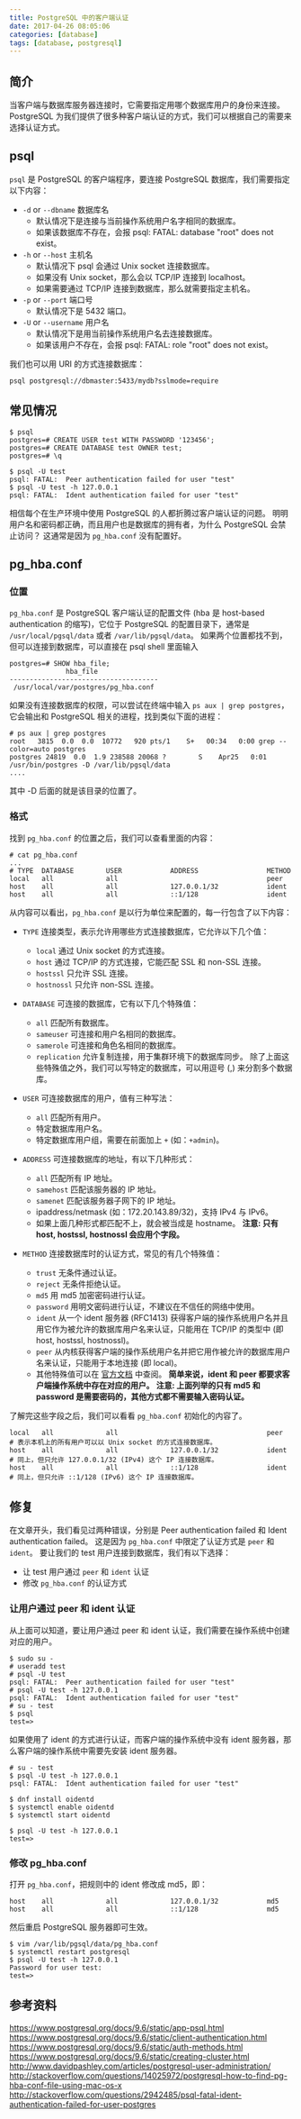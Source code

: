 ```yaml
---
title: PostgreSQL 中的客户端认证
date: 2017-04-26 08:05:06
categories: [database]
tags: [database, postgresql]
---
```


## 简介

当客户端与数据库服务器连接时，它需要指定用哪个数据库用户的身份来连接。
PostgreSQL 为我们提供了很多种客户端认证的方式，我们可以根据自己的需要来选择认证方式。

## psql

`psql` 是 PostgreSQL 的客户端程序，要连接 PostgreSQL 数据库，我们需要指定以下内容：

- `-d` or `--dbname` 数据库名
  - 默认情况下是连接与当前操作系统用户名字相同的数据库。
  - 如果该数据库不存在，会报 psql: FATAL:  database "root" does not exist。
- `-h` or `--host` 主机名
  - 默认情况下 psql 会通过 Unix socket 连接数据库。
  - 如果没有 Unix socket，那么会以 TCP/IP 连接到 localhost。
  - 如果需要通过 TCP/IP 连接到数据库，那么就需要指定主机名。
- `-p` or `--port` 端口号
  - 默认情况下是 5432 端口。
- `-U` or `--username` 用户名
  - 默认情况下是用当前操作系统用户名去连接数据库。
  - 如果该用户不存在，会报 psql: FATAL:  role "root" does not exist。

我们也可以用 URI 的方式连接数据库：

```
psql postgresql://dbmaster:5433/mydb?sslmode=require
```

## 常见情况

```
$ psql
postgres=# CREATE USER test WITH PASSWORD '123456';
postgres=# CREATE DATABASE test OWNER test;
postgres=# \q

$ psql -U test
psql: FATAL:  Peer authentication failed for user "test"
$ psql -U test -h 127.0.0.1
psql: FATAL:  Ident authentication failed for user "test"
```

相信每个在生产环境中使用 PostgreSQL 的人都折腾过客户端认证的问题。
明明用户名和密码都正确，而且用户也是数据库的拥有者，为什么 PostgreSQL 会禁止访问？
这通常是因为 `pg_hba.conf` 没有配置好。

## pg_hba.conf

### 位置

`pg_hba.conf` 是 PostgreSQL 客户端认证的配置文件 (hba 是 host-based authentication 的缩写)，它位于 PostgreSQL 的配置目录下，通常是 `/usr/local/pgsql/data` 或者 `/var/lib/pgsql/data`。
如果两个位置都找不到，但可以连接到数据库，可以直接在 psql shell 里面输入

```
postgres=# SHOW hba_file;
              hba_file
-------------------------------------
 /usr/local/var/postgres/pg_hba.conf
```

如果没有连接数据库的权限，可以尝试在终端中输入 `ps aux | grep postgres`，它会输出和 PostgreSQL 相关的进程，找到类似下面的进程：

```
# ps aux | grep postgres
root   3815  0.0  0.0  10772   920 pts/1    S+   00:34   0:00 grep --color=auto postgres
postgres 24819  0.0  1.9 238588 20068 ?        S    Apr25   0:01 /usr/bin/postgres -D /var/lib/pgsql/data
....
```

其中 -D 后面的就是该目录的位置了。

### 格式

找到 `pg_hba.conf` 的位置之后，我们可以查看里面的内容：

```
# cat pg_hba.conf
...
# TYPE  DATABASE        USER            ADDRESS                 METHOD
local   all             all                                     peer
host    all             all             127.0.0.1/32            ident
host    all             all             ::1/128                 ident
```

从内容可以看出，`pg_hba.conf` 是以行为单位来配置的，每一行包含了以下内容：

- `TYPE` 连接类型，表示允许用哪些方式连接数据库，它允许以下几个值：
  - `local` 通过 Unix socket 的方式连接。
  - `host` 通过 TCP/IP 的方式连接，它能匹配 SSL 和 non-SSL 连接。
  - `hostssl` 只允许 SSL 连接。
  - `hostnossl` 只允许 non-SSL 连接。

- `DATABASE` 可连接的数据库，它有以下几个特殊值：
  - `all` 匹配所有数据库。
  - `sameuser` 可连接和用户名相同的数据库。
  - `samerole` 可连接和角色名相同的数据库。
  - `replication` 允许复制连接，用于集群环境下的数据库同步。
  除了上面这些特殊值之外，我们可以写特定的数据库，可以用逗号 (,) 来分割多个数据库。

- `USER` 可连接数据库的用户，值有三种写法：
  - `all` 匹配所有用户。
  - 特定数据库用户名。
  - 特定数据库用户组，需要在前面加上 `+` (如：`+admin`)。

- `ADDRESS` 可连接数据库的地址，有以下几种形式：
  - `all` 匹配所有 IP 地址。
  - `samehost` 匹配该服务器的 IP 地址。
  - `samenet` 匹配该服务器子网下的 IP 地址。
  - ipaddress/netmask (如：172.20.143.89/32)，支持 IPv4 与 IPv6。
  - 如果上面几种形式都匹配不上，就会被当成是 hostname。
  **注意: 只有 host, hostssl, hostnossl 会应用个字段。**

- `METHOD` 连接数据库时的认证方式，常见的有几个特殊值：
  - `trust` 无条件通过认证。
  - `reject` 无条件拒绝认证。
  - `md5` 用 md5 加密密码进行认证。
  - `password` 用明文密码进行认证，不建议在不信任的网络中使用。
  - `ident` 从一个 ident 服务器 (RFC1413) 获得客户端的操作系统用户名并且用它作为被允许的数据库用户名来认证，只能用在 TCP/IP 的类型中 (即 host, hostssl, hostnossl)。
  - `peer` 从内核获得客户端的操作系统用户名并把它用作被允许的数据库用户名来认证，只能用于本地连接 (即 local)。
  - 其他特殊值可以在 [官方文档](https://www.postgresql.org/docs/9.6/static/auth-pg-hba-conf.html) 中查阅。
  **简单来说，ident 和 peer 都要求客户端操作系统中存在对应的用户。**
  **注意: 上面列举的只有 md5 和 password 是需要密码的，其他方式都不需要输入密码认证。**

了解完这些字段之后，我们可以看看 `pg_hba.conf` 初始化的内容了。

```
local   all             all                                     peer
# 表示本机上的所有用户可以以 Unix socket 的方式连接数据库。
host    all             all             127.0.0.1/32            ident
# 同上，但只允许 127.0.0.1/32 (IPv4) 这个 IP 连接数据库。
host    all             all             ::1/128                 ident
# 同上，但只允许 ::1/128 (IPv6) 这个 IP 连接数据库。
```


## 修复

在文章开头，我们看见过两种错误，分别是 Peer authentication failed 和 Ident authentication failed。
这是因为 `pg_hba.conf` 中限定了认证方式是 `peer` 和 `ident`。
要让我们的 test 用户连接到数据库，我们有以下选择：

- 让 test 用户通过 `peer` 和 `ident` 认证
- 修改 `pg_hba.conf` 的认证方式

### 让用户通过 peer 和 ident 认证

从上面可以知道，要让用户通过 peer 和 ident 认证，我们需要在操作系统中创建对应的用户。

```
$ sudo su -
# useradd test
# psql -U test
psql: FATAL:  Peer authentication failed for user "test"
# psql -U test -h 127.0.0.1
psql: FATAL:  Ident authentication failed for user "test"
# su - test
$ psql
test=>
```

如果使用了 ident 的方式进行认证，而客户端的操作系统中没有 ident 服务器，那么客户端的操作系统中需要先安装 ident 服务器。

```
# su - test
$ psql -U test -h 127.0.0.1
psql: FATAL:  Ident authentication failed for user "test"

$ dnf install oidentd
$ systemctl enable oidentd
$ systemctl start oidentd

$ psql -U test -h 127.0.0.1
test=>
```


### 修改 pg_hba.conf

打开 `pg_hba.conf`，把规则中的 ident 修改成 md5，即：

```
host    all             all             127.0.0.1/32            md5
host    all             all             ::1/128                 md5
```

然后重启 PostgreSQL 服务器即可生效。

```
$ vim /var/lib/pgsql/data/pg_hba.conf
$ systemctl restart postgresql
$ psql -U test -h 127.0.0.1
Password for user test:
test=>
```

## 参考资料
https://www.postgresql.org/docs/9.6/static/app-psql.html
https://www.postgresql.org/docs/9.6/static/client-authentication.html
https://www.postgresql.org/docs/9.6/static/auth-methods.html
https://www.postgresql.org/docs/9.6/static/creating-cluster.html
http://www.davidpashley.com/articles/postgresql-user-administration/
http://stackoverflow.com/questions/14025972/postgresql-how-to-find-pg-hba-conf-file-using-mac-os-x
http://stackoverflow.com/questions/2942485/psql-fatal-ident-authentication-failed-for-user-postgres
